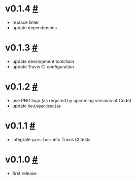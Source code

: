 # v0.1.4 [#](https://github.com/idleberg/vscode-textile/releases/tag/0.1.4)

- replace linter
- update dependencies

# v0.1.3 [#](https://github.com/idleberg/vscode-textile/releases/tag/0.1.3)

- update development toolchain
- update Travis CI configuration

# v0.1.2 [#](https://github.com/idleberg/vscode-textile/releases/tag/0.1.2)

- use PNG logo (as required by upcoming versions of Code)
- update `devDependencies`

# v0.1.1 [#](https://github.com/idleberg/vscode-textile/releases/tag/0.1.1)

- integrate `yarn.lock` into Travis CI tests

# v0.1.0 [#](https://github.com/idleberg/vscode-textile/releases/tag/0.1.0)

- first release


